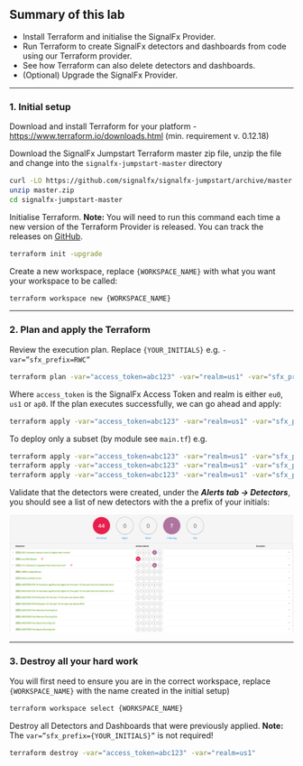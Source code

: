 ## Summary of this lab
* Install Terraform and initialise the SignalFx Provider.
* Run Terraform to create SignalFx detectors and dashboards from code using our Terraform provider.
* See how Terraform can also delete detectors and dashboards.
* (Optional) Upgrade the SignalFx Provider.
***
### 1. Initial setup
Download and install Terraform for your platform - https://www.terraform.io/downloads.html (min. requirement v. 0.12.18)

Download the SignalFx Jumpstart Terraform master zip file, unzip the file and change into the `signalfx-jumpstart-master` directory

``` bash
curl -LO https://github.com/signalfx/signalfx-jumpstart/archive/master.zip
unzip master.zip
cd signalfx-jumpstart-master
```

Initialise Terraform. **Note:** You will need to run this command each time a new version of the Terraform Provider is released. You can track the releases on [GitHub](https://github.com/terraform-providers/terraform-provider-signalfx/releases).

```bash
terraform init -upgrade
```

Create a new workspace, replace `{WORKSPACE_NAME}` with what you want your workspace to be called:

``` bash
terraform workspace new {WORKSPACE_NAME}
```

---

### 2. Plan and apply the Terraform
Review the execution plan. Replace `{YOUR_INITIALS}` e.g. `-var=”sfx_prefix=RWC”`

``` bash
terraform plan -var="access_token=abc123" -var="realm=us1" -var="sfx_prefix={YOUR_INITIALS}"
```

Where `access_token` is the SignalFx Access Token and realm is either `eu0`, `us1` or `ap0`. If the plan executes successfully, we can go ahead and apply:

``` bash
terraform apply -var="access_token=abc123" -var="realm=us1" -var="sfx_prefix={YOUR_INITIALS}"
```

To deploy only a subset (by module see `main.tf`) e.g.
``` bash
terraform apply -var="access_token=abc123" -var="realm=us1" -var="sfx_prefix={YOUR_INITIALS}" -target=module.aws
terraform apply -var="access_token=abc123" -var="realm=us1" -var="sfx_prefix={YOUR_INITIALS}" - target=module.usage_dashboard
terraform apply -var="access_token=abc123" -var="realm=us1" -var="sfx_prefix={YOUR_INITIALS}" -target=module.gcp
```

Validate that the detectors were created, under the _**Alerts tab → Detectors**_, you should see a list of new detectors with the a prefix of your initials:

![](../images/m1_l3-detectors.png)

---
### 3. Destroy all your hard work
You will first need to ensure you are in the correct workspace, replace `{WORKSPACE_NAME}` with the name created in the initial setup)

```bash
terraform workspace select {WORKSPACE_NAME}
```

Destroy all Detectors and Dashboards that were previously applied. **Note:** The `var=”sfx_prefix={YOUR_INITIALS}”` is not required!

```bash
terraform destroy -var="access_token=abc123" -var="realm=us1"
```